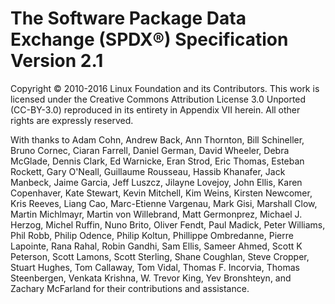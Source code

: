 # The Software Package Data Exchange (SPDX®) Specification Version 2.1

Copyright © 2010-2016 Linux Foundation and its Contributors. This work is licensed under the Creative Commons Attribution License 3.0 Unported (CC-BY-3.0) reproduced in its entirety in Appendix VII herein. All other rights are expressly reserved.

With thanks to Adam Cohn, Andrew Back, Ann Thornton, Bill Schineller, Bruno Cornec, Ciaran Farrell, Daniel German, David Wheeler, Debra McGlade, Dennis Clark, Ed Warnicke, Eran Strod, Eric Thomas, Esteban Rockett, Gary O'Neall, Guillaume Rousseau, Hassib Khanafer, Jack Manbeck, Jaime Garcia, Jeff Luszcz, Jilayne Lovejoy, John Ellis, Karen Copenhaver, Kate Stewart, Kevin Mitchell, Kim Weins, Kirsten Newcomer, Kris Reeves, Liang Cao, Marc-Etienne Vargenau, Mark Gisi, Marshall Clow, Martin Michlmayr, Martin von Willebrand, Matt Germonprez, Michael J. Herzog, Michel Ruffin, Nuno Brito, Oliver Fendt, Paul Madick, Peter Williams, Phil Robb, Philip Odence, Philip Koltun, Phillippe Ombredanne, Pierre Lapointe, Rana Rahal, Robin Gandhi, Sam Ellis, Sameer Ahmed, Scott K Peterson, Scott Lamons, Scott Sterling, Shane Coughlan, Steve Cropper, Stuart Hughes, Tom Callaway, Tom Vidal, Thomas F. Incorvia, Thomas Steenbergen, Venkata Krishna, W. Trevor King, Yev Bronshteyn, and Zachary McFarland for their contributions and assistance.